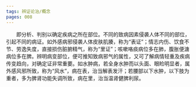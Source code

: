 ```yaml
---
tags: 辨证论治/概念
pages: 008
---
```

&emsp;&emsp;即分析、判别以确定疾病之所在部位。不同的致病因素侵袭人体不同的部位，引起不同的病证。如外感病邪侵袭人体皮肤肌腠，称为“表证”；情志内伤、饮食不节、劳逸失度，直接损伤脏腑精气，称为“里证”；咳嗽咯痰病位多在肺，腹胀便溏病位多在脾。辨明病变部位，便可推知致病邪气的属性，又可了解病情轻重及疾病传变趋向，对确定证非常重要。如水肿病，若全身水肿而以头面、眼睑明显者，属外感风邪所致，称为“风水”，病在表，治当解表发汗；若腰部以下水肿，以下肢为重者，多为脾肾功能失调所致，病在里，治当温肾健脾利尿。